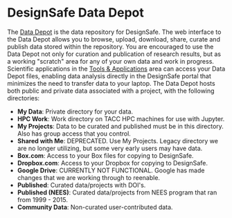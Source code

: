# DesignSafe Data Depot

The [Data Depot](https://www.designsafe-ci.org/data/browser/public/) is the data repository for DesignSafe. The web interface to the Data Depot allows you to browse, upload, download, share, curate and publish data stored within the repository. You are encouraged to use the Data Depot not only for curation and publication of research results, but as a working "scratch" area for any of your own data and work in progress. Scientific applications in the [Tools & Applications](https://www.designsafe-ci.org/workspace/) area can access your Data Depot files, enabling data analysis directly in the DesignSafe portal that minimizes the need to transfer data to your laptop. The Data Depot hosts both public and private data associated with a project, with the following directories:

- **My Data**: Private directory for your data.
- **HPC Work**: Work directory on TACC HPC machines for use with Jupyter.
- **My Projects**: Data to be curated and published must be in this directory. Also has group access that you control.
- **Shared with Me**: DEPRECATED. Use My Projects. Legacy directory we are no longer utilizing, but some very early users may have data.
- **Box.com**: Access to your Box files for copying to DesignSafe.
- **Dropbox.com**: Access to your Dropbox for copying to DesignSafe.
- **Google Drive**: CURRENTLY NOT FUNCTIONAL. Google has made changes that we are working through to reenable.
- **Published**: Curated data/projects with DOI's.
- **Published (NEES)**: Curated data/projects from NEES program that ran from 1999 - 2015.
- **Community Data**: Non-curated user-contributed data.
